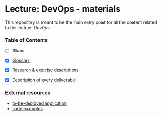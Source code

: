 Lecture: DevOps - materials
===========================


This repository is meant to be the main entry point for all the content related to the lecture: *DevOps*


### Table of Contents

* [ ] Slides
* [X] [Glossary](./glossary.md)
* [X] [Research](./research.md) & [exercise](./exercise.md) descriptions
* [X] [Description of every deliverable](./deliverables) 


### External resources

* [to-be-deployed application](https://github.com/lucendio/lecture-devops-app)
* [code examples](https://github.com/lucendio/lecture-devops-code)
